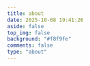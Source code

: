 ```yaml
---
title: about
date: 2025-10-08 19:41:26
aside: false
top_img: false
background: "#f8f9fe"
comments: false
type: "about"
---
```

